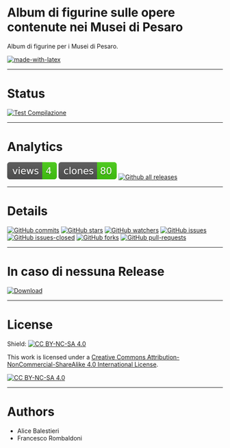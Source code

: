 # Album di figurine sulle opere contenute nei Musei di Pesaro
Album di figurine per i Musei di Pesaro.  

[![made-with-latex](https://img.shields.io/badge/Made%20with-LaTeX-1f425f.svg)](https://www.latex-project.org/)

---

# Status
[![Test Compilazione](https://github.com/Pomodoro-Musei-di-Pesaro/Pesaro-Museums-stickers-Album/actions/workflows/LaTeX_Action.yml/badge.svg?branch=main&event=push)](https://github.com/Pomodoro-Musei-di-Pesaro/Pesaro-Museums-stickers-Album/actions/workflows/LaTeX_Action.yml)

---

# Analytics
[![views](https://raw.githubusercontent.com/Pomodoro-Musei-di-Pesaro/Pesaro-Museums-stickers-Album/traffic/traffic-Pesaro-Museums-stickers-Album/views.svg)](https://github.com/Pomodoro-Musei-di-Pesaro/Pesaro-Museums-stickers-Album)
[![clones](https://raw.githubusercontent.com/Pomodoro-Musei-di-Pesaro/Pesaro-Museums-stickers-Album/traffic/traffic-Pesaro-Museums-stickers-Album/clones.svg)](https://github.com/Pomodoro-Musei-di-Pesaro/Pesaro-Museums-stickers-Album)
[![Github all releases](https://img.shields.io/github/downloads/Pomodoro-Musei-di-Pesaro/Pesaro-Museums-stickers-Album/total.svg)](https://GitHub.com/Pomodoro-Musei-di-Pesaro/Pesaro-Museums-stickers-Album/releases/)

---

# Details
[![GitHub commits](https://badgen.net/github/commits/Pomodoro-Musei-di-Pesaro/Pesaro-Museums-stickers-Album)](https://GitHub.com/Pomodoro-Musei-di-Pesaro/Pesaro-Museums-stickers-Album/commit/)
[![GitHub stars](https://badgen.net/github/stars/Pomodoro-Musei-di-Pesaro/Pesaro-Museums-stickers-Album)](https://GitHub.com/Pomodoro-Musei-di-Pesaro/Pesaro-Museums-stickers-Album/stargazers/)
[![GitHub watchers](https://img.shields.io/github/watchers/Pomodoro-Musei-di-Pesaro/Pesaro-Museums-stickers-Album?color=blue)](https://github.com/Pomodoro-Musei-di-Pesaro/Pesaro-Museums-stickers-Album/watchers)
[![GitHub issues](https://img.shields.io/github/issues/Pomodoro-Musei-di-Pesaro/Pesaro-Museums-stickers-Album.svg)](https://GitHub.com/Pomodoro-Musei-di-Pesaro/Pesaro-Museums-stickers-Album/issues/)
[![GitHub issues-closed](https://img.shields.io/github/issues-closed/Pomodoro-Musei-di-Pesaro/Pesaro-Museums-stickers-Album.svg)](https://GitHub.com/Pomodoro-Musei-di-Pesaro/Pesaro-Museums-stickers-Album/issues?q=is%3Aissue+is%3Aclosed)
[![GitHub forks](https://badgen.net/github/forks/Pomodoro-Musei-di-Pesaro/Pesaro-Museums-stickers-Album/)](https://GitHub.com/Pomodoro-Musei-di-Pesaro/Pesaro-Museums-stickers-Album/network/)
[![GitHub pull-requests](https://img.shields.io/github/issues-pr/Pomodoro-Musei-di-Pesaro/Pesaro-Museums-stickers-Album.svg)](https://GitHub.com/Pomodoro-Musei-di-Pesaro/Pesaro-Museums-stickers-Album/pull/)

---

# In caso di nessuna Release
[![Download](https://custom-icon-badges.demolab.com/badge/-Scarica%20i%20documenti%20dimostrativi-blue?style=for-the-badge&logo=download&logoColor=white "Documenti")](https://nightly.link/Pomodoro-Musei-di-Pesaro/Pesaro-Museums-stickers-Album/workflows/LaTeX_Action/main/Album.zip)


---

# License
Shield: [![CC BY-NC-SA 4.0][cc-by-nc-sa-shield]][cc-by-nc-sa]

This work is licensed under a
[Creative Commons Attribution-NonCommercial-ShareAlike 4.0 International License][cc-by-nc-sa].

[![CC BY-NC-SA 4.0][cc-by-nc-sa-image]][cc-by-nc-sa]

[cc-by-nc-sa]: http://creativecommons.org/licenses/by-nc-sa/4.0/
[cc-by-nc-sa-image]: https://licensebuttons.net/l/by-nc-sa/4.0/88x31.png
[cc-by-nc-sa-shield]: https://img.shields.io/badge/License-CC%20BY--NC--SA%204.0-lightgrey.svg

---

# Authors
- Alice Balestieri
- Francesco Rombaldoni

